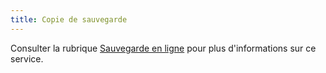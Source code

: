 ```yaml
---
title: Copie de sauvegarde
---
```

Consulter la rubrique [Sauvegarde en ligne](/fr/cloud/rdm-online-services/online-backup/) pour plus d&apos;informations sur ce service. 

